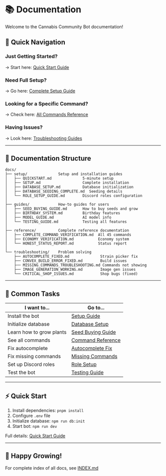 # 📚 Documentation

Welcome to the Cannabis Community Bot documentation!

## 🚀 Quick Navigation

### **Just Getting Started?**
→ Start here: [Quick Start Guide](setup/QUICKSTART.md)

### **Need Full Setup?**
→ Go here: [Complete Setup Guide](setup/SETUP.md)

### **Looking for a Specific Command?**
→ Check here: [All Commands Reference](reference/COMPLETE_COMMAND_VERIFICATION.md)

### **Having Issues?**
→ Look here: [Troubleshooting Guides](troubleshooting/)

---

## 📁 Documentation Structure

```
docs/
├── setup/              Setup and installation guides
│   ├── QUICKSTART.md              5-minute setup
│   ├── SETUP.md                   Complete installation
│   ├── DATABASE_SETUP.md          Database initialization
│   ├── DATABASE_SEEDING_COMPLETE.md  Seeding details
│   └── ROLE_SETUP_GUIDE.md        Discord roles configuration
│
├── guides/             How-to guides for users
│   ├── SEED_BUYING_GUIDE.md       How to buy seeds and grow
│   ├── BIRTHDAY_SYSTEM.md         Birthday features
│   ├── MODEL_GUIDE.md             AI model info
│   └── TESTING_GUIDE.md           Testing all features
│
├── reference/          Complete reference documentation
│   ├── COMPLETE_COMMAND_VERIFICATION.md  All 45 commands
│   ├── ECONOMY_VERIFICATION.md           Economy system
│   └── HONEST_STATUS_REPORT.md           Status report
│
└── troubleshooting/    Problem solving
    ├── AUTOCOMPLETE_FIXED.md              Strain picker fix
    ├── CONVEX_BUILD_ERROR_FIXED.md        Build issues
    ├── MISSING_COMMANDS_TROUBLESHOOTING.md Commands not showing
    ├── IMAGE_GENERATION_WORKING.md        Image gen issues
    └── CRITICAL_SHOP_ISSUES.md            Shop bugs (fixed)
```

---

## 🎯 Common Tasks

| I want to... | Go to... |
|--------------|----------|
| Install the bot | [Setup Guide](setup/SETUP.md) |
| Initialize database | [Database Setup](setup/DATABASE_SETUP.md) |
| Learn how to grow plants | [Seed Buying Guide](guides/SEED_BUYING_GUIDE.md) |
| See all commands | [Command Reference](reference/COMPLETE_COMMAND_VERIFICATION.md) |
| Fix autocomplete | [Autocomplete Fix](troubleshooting/AUTOCOMPLETE_FIXED.md) |
| Fix missing commands | [Missing Commands](troubleshooting/MISSING_COMMANDS_TROUBLESHOOTING.md) |
| Set up Discord roles | [Role Setup](setup/ROLE_SETUP_GUIDE.md) |
| Test the bot | [Testing Guide](guides/TESTING_GUIDE.md) |

---

## ⚡ Quick Start

1. Install dependencies: `pnpm install`
2. Configure `.env` file
3. Initialize database: `npm run db:init`
4. Start bot: `npm run dev`

Full details: [Quick Start Guide](setup/QUICKSTART.md)

---

## 🌿 Happy Growing!

For complete index of all docs, see [INDEX.md](INDEX.md)
